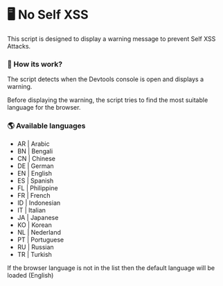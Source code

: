# 🖥️ No Self XSS
This script is designed to display a warning message to prevent Self XSS Attacks.

### 🔨 How its work?
The script detects when the Devtools console is open and displays a warning.  
  
Before displaying the warning, the script tries to find the most suitable language for the browser.  

### 🌎 Available languages
- AR | Arabic  
- BN | Bengali  
- CN | Chinese  
- DE | German  
- EN | English  
- ES | Spanish  
- FL | Philippine  
- FR | French  
- ID | Indonesian  
- IT | Italian  
- JA | Japanese  
- KO | Korean  
- NL | Nederland  
- PT | Portuguese  
- RU | Russian  
- TR | Turkish  

If the browser language is not in the list then the default language will be loaded (English)  
